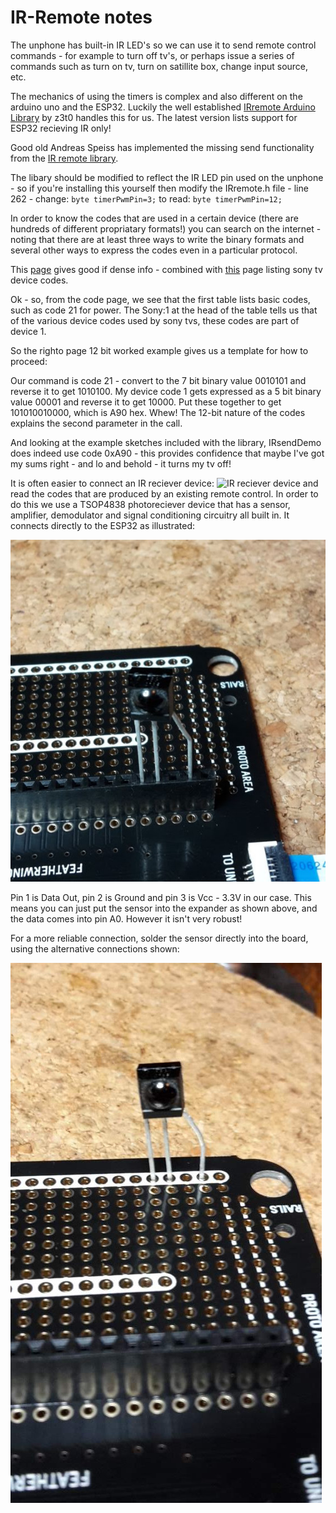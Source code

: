 IR-Remote notes
===

The unphone has built-in IR LED's so we can use it to send remote control
commands - for example to turn off tv's, or perhaps issue a series of commands
such as turn on tv, turn on satillite box, change input source, etc.

The mechanics of using the timers is complex and also different on the arduino
uno and the ESP32. Luckily the well established [IRremote Arduino
Library](https://github.com/z3t0/Arduino-IRremote)  by z3t0 handles this for
us. The latest version lists support for ESP32 recieving IR only!

Good old Andreas Speiss has implemented the missing send functionality from
the [IR remote library](https://github.com/SensorsIot/Definitive-Guide-to-IR).

The libary should be modified to reflect the IR LED pin used on the unphone -
so if you're installing this yourself then modify the IRremote.h file - line
262 - change: `byte timerPwmPin=3;` to read: `byte timerPwmPin=12;`

In order to know the codes that are used in a certain device (there are
hundreds of different propriatary formats!) you can search on the internet -
noting that there are at least three ways to write the binary formats and
several other ways to express the codes even in a particular protocol.

This
[page](http://www.righto.com/2010/03/understanding-sony-ir-remote-codes-lirc.html)
gives good if dense info - combined with
[this](http://www.hifi-remote.com/sony/Sony_tv.htm) page listing sony tv
device codes.

Ok - so, from the code page, we see that the first table lists basic codes,
such as code 21 for power. The Sony:1 at the head of the table tells us that
of the various device codes used by sony tvs, these codes are part of device
1.

So the righto page 12 bit worked example gives us a template for how to
proceed:

Our command is code 21 - convert to the 7 bit binary value 0010101 and reverse
it to get 1010100. My device code 1 gets expressed as a 5 bit binary value
00001 and reverse it to get 10000. Put these together to get 101010010000,
which is A90 hex. Whew! The 12-bit nature of the codes explains the second
parameter in the call.

And looking at the example sketches included with the library, IRsendDemo does
indeed use code 0xA90 - this provides confidence that maybe I've got my sums
right - and lo and behold - it turns my tv off!

It is often easier to connect an IR reciever device: ![IR reciever
device](TSOP4838.JPG) and read the codes that are produced by an existing
remote control. In order to do this we use a TSOP4838 photoreciever device
that has a sensor, amplifier, demodulator and signal conditioning circuitry
all built in. It connects directly to the ESP32 as illustrated:

![sensor in socket](4838inSocket.JPG) 

Pin 1 is Data Out, pin 2 is Ground and pin 3 is Vcc - 3.3V in our case. This means you can just put the sensor into the expander as shown above, and the data comes into pin A0. However it isn't very robust!

For a more reliable connection, solder the sensor directly into the board, using the alternative connections shown:

![sensor in holes](4838inholes.jpg) 